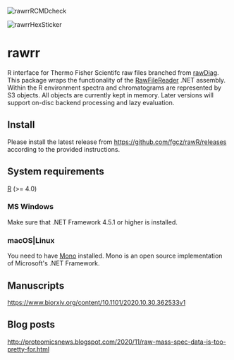![rawrrRCMDcheck](https://github.com/fgcz/rawrr/workflows/rawrrRCMDcheck/badge.svg)

![rawrrHexSticker](https://github.com/fgcz/rawrr/blob/master/rawrr_logo.png)

# rawrr
R interface for Thermo Fisher Scientifc raw files branched from [rawDiag](https://github.com/fgcz/rawDiag). This package wraps the functionality of the [RawFileReader](https://planetorbitrap.com/rawfilereader) .NET assembly. Within the R environment spectra and chromatograms are represented by S3 objects. All objects are currently kept in memory. Later versions will support on-disc backend processing and lazy evaluation. 

## Install

Please install the latest release from https://github.com/fgcz/rawR/releases according to the provided instructions.

## System requirements

[R](https://cran.r-project.org/) (>= 4.0)
 
### MS Windows

Make sure that .NET Framework 4.5.1 or higher is installed.

### macOS|Linux

You need to have [Mono](https://www.mono-project.com) installed. Mono is an open source implementation of Microsoft's .NET Framework.

## Manuscripts

https://www.biorxiv.org/content/10.1101/2020.10.30.362533v1

## Blog posts

http://proteomicsnews.blogspot.com/2020/11/raw-mass-spec-data-is-too-pretty-for.html
